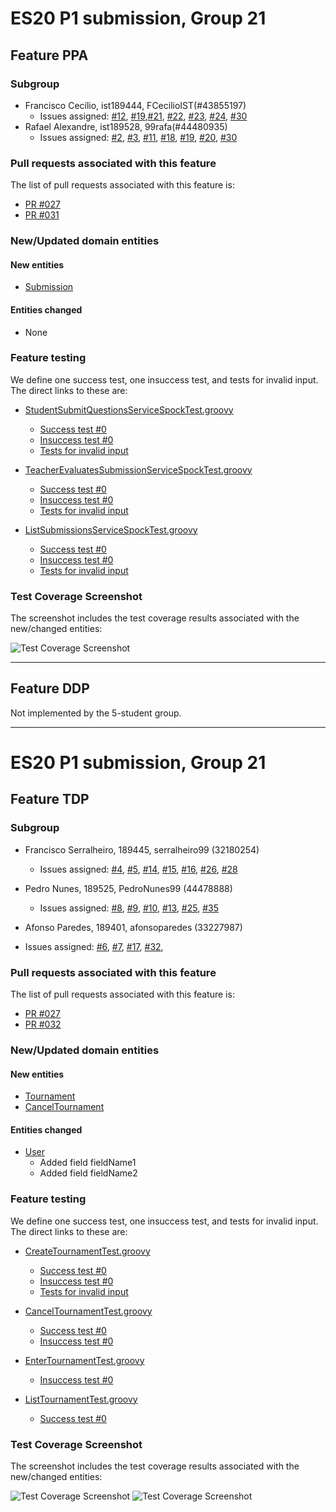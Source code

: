 # ES20 P1 submission, Group 21

## Feature PPA

### Subgroup
 - Francisco Cecílio, ist189444, FCecilioIST(#43855197)
   + Issues assigned: [#12](https://github.com/tecnico-softeng/es20al_21-project/issues/12), [#19](https://github.com/tecnico-softeng/es20al_21-project/issues/19),[#21](https://github.com/tecnico-softeng/es20al_21-project/issues/21), [#22](https://github.com/tecnico-softeng/es20al_21-project/issues/22), [#23](https://github.com/tecnico-softeng/es20al_21-project/issues/23), [#24](https://github.com/tecnico-softeng/es20al_21-project/issues/24), [#30](https://github.com/tecnico-softeng/es20al_21-project/issues/30)
 - Rafael Alexandre, ist189528, 99rafa(#44480935)
   + Issues assigned: [#2](https://github.com/tecnico-softeng/es20al_21-project/issues/2), [#3](https://github.com/tecnico-softeng/es20al_21-project/issues/3), [#11](https://github.com/tecnico-softeng/es20al_21-project/issues/11), [#18](https://github.com/tecnico-softeng/es20al_21-project/issues/18), [#19](https://github.com/tecnico-softeng/es20al_21-project/issues/19), [#20](https://github.com/tecnico-softeng/es20al_21-project/issues/20), [#30](https://github.com/tecnico-softeng/es20al_21-project/issues/30)
 
### Pull requests associated with this feature

The list of pull requests associated with this feature is:

 - [PR #027](https://github.com/tecnico-softeng/es20al_21-project/pull/31)
 - [PR #031](https://github.com/tecnico-softeng/es20al_21-project/pull/33)


### New/Updated domain entities

#### New entities
 - [Submission](https://github.com/tecnico-softeng/es20al_21-project/blob/master/backend/src/main/java/pt/ulisboa/tecnico/socialsoftware/tutor/questionsByStudent/Submission.java)

#### Entities changed
 - None
 
### Feature testing

We define one success test, one insuccess test, and tests for invalid input. The direct links to these are:

 - [StudentSubmitQuestionsServiceSpockTest.groovy](https://github.com/socialsoftware/quizzes-tutor/blob/31ba9bd5f5ddcbab61f1c4b2daca7331ad099f98/backend/src/test/groovy/pt/ulisboa/tecnico/socialsoftware/tutor/administration/service/CreateExternalCourseExecutionServiceSpockTest.groovy)
    + [Success test #0](https://github.com/tecnico-softeng/es20al_21-project/blob/master/backend/src/test/groovy/pt/ulisboa/tecnico/socialsoftware/tutor/questionsByStudent/service/StudentSubmitQuestionServiceSpockTest.groovy#L87)
    + [Insuccess test #0](https://github.com/tecnico-softeng/es20al_21-project/blob/master/backend/src/test/groovy/pt/ulisboa/tecnico/socialsoftware/tutor/questionsByStudent/service/StudentSubmitQuestionServiceSpockTest.groovy#114)
    + [Tests for invalid input](https://github.com/tecnico-softeng/es20al_21-project/blob/master/backend/src/test/groovy/pt/ulisboa/tecnico/socialsoftware/tutor/questionsByStudent/service/StudentSubmitQuestionServiceSpockTest.groovy#L64)
 - [TeacherEvaluatesSubmissionServiceSpockTest.groovy](https://github.com/socialsoftware/quizzes-tutor/blob/31ba9bd5f5ddcbab61f1c4b2daca7331ad099f98/backend/src/test/groovy/pt/ulisboa/tecnico/socialsoftware/tutor/administration/service/CreateExternalCourseExecutionServiceSpockTest.groovy)
    + [Success test #0](https://github.com/tecnico-softeng/es20al_21-project/blob/master/backend/src/test/groovy/pt/ulisboa/tecnico/socialsoftware/tutor/questionsByStudent/service/TeacherEvaluatesSubmissionServiceSpockTest.groovy#L113)
    + [Insuccess test #0](https://github.com/tecnico-softeng/es20al_21-project/blob/master/backend/src/test/groovy/pt/ulisboa/tecnico/socialsoftware/tutor/questionsByStudent/service/TeacherEvaluatesSubmissionServiceSpockTest.groovy#L178)
    + [Tests for invalid input](https://github.com/tecnico-softeng/es20al_21-project/blob/master/backend/src/test/groovy/pt/ulisboa/tecnico/socialsoftware/tutor/questionsByStudent/service/TeacherEvaluatesSubmissionServiceSpockTest.groovy#L64)
 
 - [ListSubmissionsServiceSpockTest.groovy](https://github.com/socialsoftware/quizzes-tutor/blob/31ba9bd5f5ddcbab61f1c4b2daca7331ad099f98/backend/src/test/groovy/pt/ulisboa/tecnico/socialsoftware/tutor/administration/service/CreateExternalCourseExecutionServiceSpockTest.groovy)
    + [Success test #0](https://github.com/tecnico-softeng/es20al_21-project/blob/master/backend/src/test/groovy/pt/ulisboa/tecnico/socialsoftware/tutor/questionsByStudent/service/ListSubmissionsServiceSpockTest.groovy#73)
    + [Insuccess test #0](https://github.com/tecnico-softeng/es20al_21-project/blob/master/backend/src/test/groovy/pt/ulisboa/tecnico/socialsoftware/tutor/questionsByStudent/service/ListSubmissionsServiceSpockTest.groovy#57)
    + [Tests for invalid input](https://github.com/socialsoftware/quizzes-tutor/blob/31ba9bd5f5ddcbab61f1c4b2daca7331ad099f98/backend/src/test/groovy/pt/ulisboa/tecnico/socialsoftware/tutor/administration/service/CreateExternalCourseExecutionServiceSpockTest.groovy#L145)


### Test Coverage Screenshot

The screenshot includes the test coverage results associated with the new/changed entities:

![Test Coverage Screenshot](http://web.tecnico.ulisboa.pt/ist189528/tCoverage.png)

---

## Feature DDP

Not implemented by the 5-student group.

---


# ES20 P1 submission, Group 21


## Feature TDP

### Subgroup
 - Francisco Serralheiro, 189445, serralheiro99 (32180254)
   + Issues assigned: [#4](https://github.com/tecnico-softeng/es20al_21-project/issues/4), [#5](https://github.com/tecnico-softeng/es20al_21-project/issues/5), 
   [#14](https://github.com/tecnico-softeng/es20al_21-project/issues/14), [#15](https://github.com/tecnico-softeng/es20al_21-project/issues/15), 
   [#16](https://github.com/tecnico-softeng/es20al_21-project/issues/16), [#26](https://github.com/tecnico-softeng/es20al_21-project/issues/26), 
   [#28](https://github.com/tecnico-softeng/es20al_21-project/issues/28)
 
 - Pedro Nunes, 189525, PedroNunes99 (44478888)
   + Issues assigned: [#8](https://github.com/tecnico-softeng/es20al_21-project/issues/8), [#9](https://github.com/tecnico-softeng/es20al_21-project/issues/9), 
   [#10](https://github.com/tecnico-softeng/es20al_21-project/issues/10), [#13](https://github.com/tecnico-softeng/es20al_21-project/issues/13),
   [#25](https://github.com/tecnico-softeng/es20al_21-project/issues/25), [#35](https://github.com/tecnico-softeng/es20al_21-project/issues/35)  
 
 - Afonso Paredes, 189401, afonsoparedes (33227987)
 + Issues assigned: [#6](https://github.com/tecnico-softeng/es20al_21-project/issues/6), [#7](https://github.com/tecnico-softeng/es20al_21-project/issues/7), 
   [#17](https://github.com/tecnico-softeng/es20al_21-project/issues/10), [#32](https://github.com/tecnico-softeng/es20al_21-project/issues/13),

### Pull requests associated with this feature

The list of pull requests associated with this feature is:

 - [PR #027](https://github.com/tecnico-softeng/es20al_21-project/pull/27)
 - [PR #032](https://github.com/tecnico-softeng/es20al_21-project/pull/32)


### New/Updated domain entities

#### New entities
 - [Tournament](backend/src/main/java/pt/ulisboa/tecnico/socialsoftware/tutor/tournament/domain/Tournament.java)
 - [CancelTournament](backend/src/main/java/pt/ulisboa/tecnico/socialsoftware/tutor/tournament/domain/CancelTournament.java)


#### Entities changed
 - [User](backend/src/main/java/pt/ulisboa/tecnico/socialsoftware/tutor/user/User.java)
   + Added field fieldName1
   + Added field fieldName2
 
### Feature testing

We define one success test, one insuccess test, and tests for invalid input. The direct links to these are:

 - [CreateTournamentTest.groovy](https://github.com/tecnico-softeng/es20al_21-project/blob/master/backend/src/test/groovy/pt/ulisboa/tecnico/socialsoftware/tutor/tournament/service/CreateTournamentTest.groovy)
    + [Success test #0](https://github.com/tecnico-softeng/es20al_21-project/blob/master/backend/src/test/groovy/pt/ulisboa/tecnico/socialsoftware/tutor/tournament/service/CreateTournamentTest.groovy#L48)
    + [Insuccess test #0](https://github.com/tecnico-softeng/es20al_21-project/blob/master/backend/src/test/groovy/pt/ulisboa/tecnico/socialsoftware/tutor/tournament/service/CreateTournamentTest.groovy#L98)
    + [Tests for invalid input](https://github.com/tecnico-softeng/es20al_21-project/blob/master/backend/src/test/groovy/pt/ulisboa/tecnico/socialsoftware/tutor/tournament/service/CreateTournamentTest.groovy#L84)
    
 - [CancelTournamentTest.groovy](https://github.com/tecnico-softeng/es20al_21-project/blob/master/backend/src/test/groovy/pt/ulisboa/tecnico/socialsoftware/tutor/tournament/service/CancelTournamentTest.groovy)
    + [Success test #0](https://github.com/tecnico-softeng/es20al_21-project/blob/master/backend/src/test/groovy/pt/ulisboa/tecnico/socialsoftware/tutor/tournament/service/CancelTournamentTest.groovy#L50)
    + [Insuccess test #0](https://github.com/tecnico-softeng/es20al_21-project/blob/master/backend/src/test/groovy/pt/ulisboa/tecnico/socialsoftware/tutor/tournament/service/CancelTournamentTest.groovy#L99)
    
 - [EnterTournamentTest.groovy](https://github.com/tecnico-softeng/es20al_21-project/blob/master/backend/src/test/groovy/pt/ulisboa/tecnico/socialsoftware/tutor/tournament/service/EnterTournamentTest.groovy)
    + [Insuccess test #0](https://github.com/tecnico-softeng/es20al_21-project/blob/master/backend/src/test/groovy/pt/ulisboa/tecnico/socialsoftware/tutor/tournament/service/EnterTournamentTest.groovy#L65)
    
 - [ListTournamentTest.groovy](https://github.com/tecnico-softeng/es20al_21-project/blob/master/backend/src/test/groovy/pt/ulisboa/tecnico/socialsoftware/tutor/tournament/service/ListTournamentTest.groovy)
    + [Success test #0](https://github.com/tecnico-softeng/es20al_21-project/blob/master/backend/src/test/groovy/pt/ulisboa/tecnico/socialsoftware/tutor/tournament/service/ListTournamentTest.groovy#L110)


### Test Coverage Screenshot

The screenshot includes the test coverage results associated with the new/changed entities:

![Test Coverage Screenshot](http://web.tecnico.ulisboa.pt/ist189528/tdp1.png)
![Test Coverage Screenshot](http://web.tecnico.ulisboa.pt/ist189528/tdp2.png)
